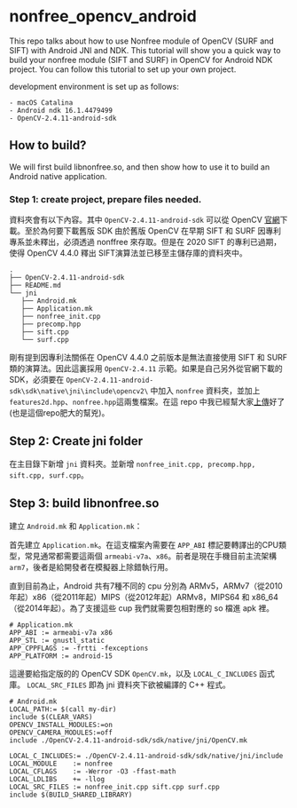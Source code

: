 # nonfree_opencv_android
This repo talks about how to use Nonfree module of OpenCV (SURF and SIFT) with Android JNI and NDK. This tutorial will show you a quick way to build your nonfree module (SIFT and SURF) in OpenCV for Android NDK project. You can follow this tutorial to set up your own project.

development environment is set up as follows:
```
- macOS Catalina
- Android ndk 16.1.4479499
- OpenCV-2.4.11-android-sdk
```

## How to build?
We will first build libnonfree.so, and then show how to use it to build an Android native application.

### Step 1: create project, prepare files needed.
資料夾會有以下內容。其中 `OpenCV-2.4.11-android-sdk` 可以從 OpenCV [官網](https://opencv.org/releases/)下載。至於為何要下載舊版 SDK 由於舊版 OpenCV 在早期 SIFT 和 SURF 因專利專系並未釋出，必須透過 nonffree 來存取。但是在 2020 SIFT 的專利已過期，使得 OpenCV 4.4.0 釋出 SIFT演算法並已移至主儲存庫的資料夾中。

```
.
├── OpenCV-2.4.11-android-sdk
├── README.md
└── jni
   ├── Android.mk
   ├── Application.mk
   ├── nonfree_init.cpp
   ├── precomp.hpp
   ├── sift.cpp
   └── surf.cpp
```

剛有提到因專利法關係在 OpenCV 4.4.0 之前版本是無法直接使用 SIFT 和 SURF 類的演算法。因此這裏採用 `OpenCV-2.4.11` 示範。如果是自己另外從官網下載的SDK，必須要在 `OpenCV-2.4.11-android-sdk\sdk\native\jni\include\opencv2\` 中加入 `nonfree` 資料夾，並加上 `features2d.hpp`、`nonfree.hpp`這兩隻檔案。在這 repo 中我已經幫大家[上傳](https://github.com/andy6804tw/nonfree_opencv_android/tree/main/OpenCV-2.4.11-android-sdk/sdk/native/jni/include/opencv2/nonfree)好了(也是這個repo肥大的幫兇)。

## Step 2: Create jni folder
在主目錄下新增 `jni` 資料夾。並新增 `nonfree_init.cpp, precomp.hpp, sift.cpp, surf.cpp`。

## Step 3: build libnonfree.so
建立 `Android.mk` 和 `Application.mk`：


首先建立 `Application.mk`。在這支檔案內需要在 `APP_ABI` 標記要轉譯出的CPU類型，常見通常都需要這兩個 `armeabi-v7a`、`x86`。前者是現在手機目前主流架構 `arm7`，後者是給開發者在模擬器上除錯執行用。

直到目前為止，Android 共有7種不同的 cpu 分別為 ARMv5，ARMv7（從2010年起）x86（從2011年起）MIPS（從2012年起）ARMv8，MIPS64 和 x86_64（從2014年起）。為了支援這些 cup 我們就需要包相對應的 so 檔進 apk 裡。

```
# Application.mk
APP_ABI := armeabi-v7a x86
APP_STL := gnustl_static
APP_CPPFLAGS := -frtti -fexceptions
APP_PLATFORM := android-15
```

這邊要給指定版的的 OpenCV SDK `OpenCV.mk`，以及 `LOCAL_C_INCLUDES` 函式庫。 `LOCAL_SRC_FILES` 即為 jni 資料夾下欲被編譯的 C++ 程式。

```
# Android.mk
LOCAL_PATH:= $(call my-dir)
include $(CLEAR_VARS)
OPENCV_INSTALL_MODULES:=on
OPENCV_CAMERA_MODULES:=off
include ./OpenCV-2.4.11-android-sdk/sdk/native/jni/OpenCV.mk

LOCAL_C_INCLUDES:= ./OpenCV-2.4.11-android-sdk/sdk/native/jni/include
LOCAL_MODULE    := nonfree
LOCAL_CFLAGS    := -Werror -O3 -ffast-math
LOCAL_LDLIBS    += -llog
LOCAL_SRC_FILES := nonfree_init.cpp sift.cpp surf.cpp
include $(BUILD_SHARED_LIBRARY)
```